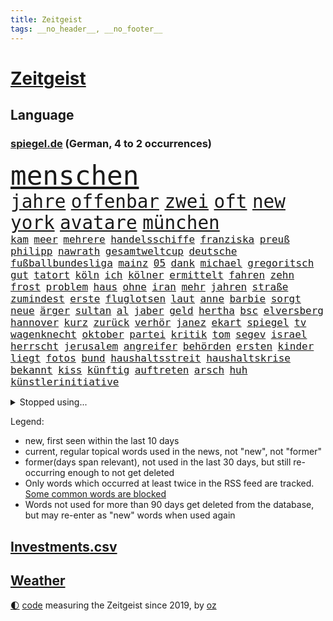 ```yaml
---
title: Zeitgeist
tags: __no_header__, __no_footer__
---
```


# [Zeitgeist](https://oliz.io/zeitgeist/)

## Language

<h3><a href="https://www.spiegel.de" target="_blank">spiegel.de</a> (German, 4 to 2 occurrences)</h3>
<p style="font-family:monospace">
<span style="font-size:32pt"><a href="news_links.html#menschen" class="current">menschen</a></span>
<br>
<span style="font-size:22pt"><a href="news_links.html#jahre" class="current">jahre</a></span>
<span style="font-size:22pt"><a href="news_links.html#offenbar" class="current">offenbar</a></span>
<span style="font-size:22pt"><a href="news_links.html#zwei" class="current">zwei</a></span>
<span style="font-size:22pt"><a href="news_links.html#oft" class="current">oft</a></span>
<span style="font-size:22pt"><a href="news_links.html#new" class="current">new</a></span>
<span style="font-size:22pt"><a href="news_links.html#york" class="current">york</a></span>
<span style="font-size:22pt"><a href="news_links.html#avatare" class="new">avatare</a></span>
<span style="font-size:22pt"><a href="news_links.html#münchen" class="current">münchen</a></span>
<br>
<span style="font-size:12pt"><a href="news_links.html#kam" class="current">kam</a></span>
<span style="font-size:12pt"><a href="news_links.html#meer" class="current">meer</a></span>
<span style="font-size:12pt"><a href="news_links.html#mehrere" class="current">mehrere</a></span>
<span style="font-size:12pt"><a href="news_links.html#handelsschiffe" class="new">handelsschiffe</a></span>
<span style="font-size:12pt"><a href="news_links.html#franziska" class="current">franziska</a></span>
<span style="font-size:12pt"><a href="news_links.html#preuß" class="new">preuß</a></span>
<span style="font-size:12pt"><a href="news_links.html#philipp" class="current">philipp</a></span>
<span style="font-size:12pt"><a href="news_links.html#nawrath" class="new">nawrath</a></span>
<span style="font-size:12pt"><a href="news_links.html#gesamtweltcup" class="new">gesamtweltcup</a></span>
<span style="font-size:12pt"><a href="news_links.html#deutsche" class="current">deutsche</a></span>
<span style="font-size:12pt"><a href="news_links.html#fußballbundesliga" class="current">fußballbundesliga</a></span>
<span style="font-size:12pt"><a href="news_links.html#mainz" class="current">mainz</a></span>
<span style="font-size:12pt"><a href="news_links.html#05" class="current">05</a></span>
<span style="font-size:12pt"><a href="news_links.html#dank" class="current">dank</a></span>
<span style="font-size:12pt"><a href="news_links.html#michael" class="current">michael</a></span>
<span style="font-size:12pt"><a href="news_links.html#gregoritsch" class="new">gregoritsch</a></span>
<span style="font-size:12pt"><a href="news_links.html#gut" class="current">gut</a></span>
<span style="font-size:12pt"><a href="news_links.html#tatort" class="current">tatort</a></span>
<span style="font-size:12pt"><a href="news_links.html#köln" class="current">köln</a></span>
<span style="font-size:12pt"><a href="news_links.html#ich" class="current">ich</a></span>
<span style="font-size:12pt"><a href="news_links.html#kölner" class="current">kölner</a></span>
<span style="font-size:12pt"><a href="news_links.html#ermittelt" class="current">ermittelt</a></span>
<span style="font-size:12pt"><a href="news_links.html#fahren" class="current">fahren</a></span>
<span style="font-size:12pt"><a href="news_links.html#zehn" class="current">zehn</a></span>
<span style="font-size:12pt"><a href="news_links.html#frost" class="current">frost</a></span>
<span style="font-size:12pt"><a href="news_links.html#problem" class="current">problem</a></span>
<span style="font-size:12pt"><a href="news_links.html#haus" class="current">haus</a></span>
<span style="font-size:12pt"><a href="news_links.html#ohne" class="current">ohne</a></span>
<span style="font-size:12pt"><a href="news_links.html#iran" class="current">iran</a></span>
<span style="font-size:12pt"><a href="news_links.html#mehr" class="current">mehr</a></span>
<span style="font-size:12pt"><a href="news_links.html#jahren" class="current">jahren</a></span>
<span style="font-size:12pt"><a href="news_links.html#straße" class="current">straße</a></span>
<span style="font-size:12pt"><a href="news_links.html#zumindest" class="current">zumindest</a></span>
<span style="font-size:12pt"><a href="news_links.html#erste" class="current">erste</a></span>
<span style="font-size:12pt"><a href="news_links.html#fluglotsen" class="new">fluglotsen</a></span>
<span style="font-size:12pt"><a href="news_links.html#laut" class="current">laut</a></span>
<span style="font-size:12pt"><a href="news_links.html#anne" class="current">anne</a></span>
<span style="font-size:12pt"><a href="news_links.html#barbie" class="current">barbie</a></span>
<span style="font-size:12pt"><a href="news_links.html#sorgt" class="current">sorgt</a></span>
<span style="font-size:12pt"><a href="news_links.html#neue" class="current">neue</a></span>
<span style="font-size:12pt"><a href="news_links.html#ärger" class="current">ärger</a></span>
<span style="font-size:12pt"><a href="news_links.html#sultan" class="new">sultan</a></span>
<span style="font-size:12pt"><a href="news_links.html#al" class="current">al</a></span>
<span style="font-size:12pt"><a href="news_links.html#jaber" class="new">jaber</a></span>
<span style="font-size:12pt"><a href="news_links.html#geld" class="current">geld</a></span>
<span style="font-size:12pt"><a href="news_links.html#hertha" class="current">hertha</a></span>
<span style="font-size:12pt"><a href="news_links.html#bsc" class="current">bsc</a></span>
<span style="font-size:12pt"><a href="news_links.html#elversberg" class="current">elversberg</a></span>
<span style="font-size:12pt"><a href="news_links.html#hannover" class="current">hannover</a></span>
<span style="font-size:12pt"><a href="news_links.html#kurz" class="current">kurz</a></span>
<span style="font-size:12pt"><a href="news_links.html#zurück" class="current">zurück</a></span>
<span style="font-size:12pt"><a href="news_links.html#verhör" class="current">verhör</a></span>
<span style="font-size:12pt"><a href="news_links.html#janez" class="new">janez</a></span>
<span style="font-size:12pt"><a href="news_links.html#ekart" class="new">ekart</a></span>
<span style="font-size:12pt"><a href="news_links.html#spiegel" class="current">spiegel</a></span>
<span style="font-size:12pt"><a href="news_links.html#tv" class="current">tv</a></span>
<span style="font-size:12pt"><a href="news_links.html#wagenknecht" class="current">wagenknecht</a></span>
<span style="font-size:12pt"><a href="news_links.html#oktober" class="current">oktober</a></span>
<span style="font-size:12pt"><a href="news_links.html#partei" class="current">partei</a></span>
<span style="font-size:12pt"><a href="news_links.html#kritik" class="current">kritik</a></span>
<span style="font-size:12pt"><a href="news_links.html#tom" class="current">tom</a></span>
<span style="font-size:12pt"><a href="news_links.html#segev" class="new">segev</a></span>
<span style="font-size:12pt"><a href="news_links.html#israel" class="current">israel</a></span>
<span style="font-size:12pt"><a href="news_links.html#herrscht" class="current">herrscht</a></span>
<span style="font-size:12pt"><a href="news_links.html#jerusalem" class="current">jerusalem</a></span>
<span style="font-size:12pt"><a href="news_links.html#angreifer" class="current">angreifer</a></span>
<span style="font-size:12pt"><a href="news_links.html#behörden" class="current">behörden</a></span>
<span style="font-size:12pt"><a href="news_links.html#ersten" class="current">ersten</a></span>
<span style="font-size:12pt"><a href="news_links.html#kinder" class="current">kinder</a></span>
<span style="font-size:12pt"><a href="news_links.html#liegt" class="current">liegt</a></span>
<span style="font-size:12pt"><a href="news_links.html#fotos" class="current">fotos</a></span>
<span style="font-size:12pt"><a href="news_links.html#bund" class="current">bund</a></span>
<span style="font-size:12pt"><a href="news_links.html#haushaltsstreit" class="current">haushaltsstreit</a></span>
<span style="font-size:12pt"><a href="news_links.html#haushaltskrise" class="current">haushaltskrise</a></span>
<span style="font-size:12pt"><a href="news_links.html#bekannt" class="current">bekannt</a></span>
<span style="font-size:12pt"><a href="news_links.html#kiss" class="new">kiss</a></span>
<span style="font-size:12pt"><a href="news_links.html#künftig" class="current">künftig</a></span>
<span style="font-size:12pt"><a href="news_links.html#auftreten" class="current">auftreten</a></span>
<span style="font-size:12pt"><a href="news_links.html#arsch" class="new">arsch</a></span>
<span style="font-size:12pt"><a href="news_links.html#huh" class="new">huh</a></span>
<span style="font-size:12pt"><a href="news_links.html#künstlerinitiative" class="new">künstlerinitiative</a></span>
</p>
<details>
<summary>Stopped using...</summary>
<p class="former" style="font-size:12pt">
arm(1138) großer(1137) müssten(1137) verschiedene(1137) diktator(1136) führerschein(1136) rest(1136) stecken(1136) aktien(1135) depressionen(1135) halle(1135) höher(1135) schatten(1135) schildert(1135) ankündigung(1134) ard(1134) erscheinen(1134) tests(1134) 400(1133) belarus(1133) positiv(1133) schrieb(1133) strengere(1133) gegenseitig(1132) reihe(1132) bisherige(1131) endet(1131) ermitteln(1131) geschichten(1131) messi(1131) trauer(1131) tödliche(1131) beenden(1130) belasten(1130) hört(1130) lobt(1130) persönliche(1130) spott(1130) standort(1130) tweet(1130) täglich(1130) verheerenden(1130) 24(1129) coronakrise(1129) fielen(1129) finanziell(1129) hubschrauber(1129) jagd(1129) vorzeitig(1129) christoph(1128) coronavirus(1128) ifoinstitut(1128) reden(1128) umsatz(1128) erteilt(1127) united(1127) verabschiedet(1127) einstieg(1126) enthüllt(1126) wählen(1126) 2017(1125) belgien(1125) illegalen(1125) missbrauch(1125) amerika(1124) crash(1124) sprecher(1124) wohnhaus(1124) einreisen(1123) geflogen(1123) verbände(1123) virus(1123) volksrepublik(1123) infektion(1122) streng(1122) vorgeworfen(1122) online(1121) produzieren(1121) schwierige(1121) europäer(1120) gering(1120) geschäftsführer(1120) patient(1120) rassistischen(1120) stärke(1120) stück(1120) 600(1119) claudia(1119) distanziert(1118) einsetzen(1118) hotels(1118) wochenlang(1118) inszeniert(1116) schaffte(1113) spenden(1113) juristisch(1112) gesamten(1111) eingeleitet(1110) umgeht(1110) bäume(1109) frisch(1109) harten(1109) schrecken(1108) treiben(1108) hängen(1107) warm(1107) gelingen(1106) produkte(1106) uni(1106) vorgänger(1106) gemeinsames(1105) größere(1105) orten(1105) schneider(1105) abstieg(1104) profis(1103) karten(1102) papier(1100) nasa(1099) abhängig(1097) provoziert(1095) app(1094) günther(1091) smartphones(1091) erhebliche(1085) ursprünglich(1084) entspannt(1081) offener(1076) rache(1069) mallorca(1033) expräsidenten(1004) bekannter(1003) zusammenbruch(997) josef(993) wolken(992) orte(968) strebt(968) enthalten(946) gewalttat(940) akzeptieren(899) sergej(865) norwegische(859) zugestimmt(851) beeinträchtigt(833) erfolglos(833) kollision(827) exil(819) nachspielzeit(818) erkrankte(814) erhofft(811) energiepreise(810) stehlen(809) machtübernahme(808) liebsten(807) king(806) zeitungsbericht(804) angestellten(798) versetzt(779) kunstwerke(770) erleben(763) beider(759) regierungschefin(756) magazin(751) benutzt(750) geheimdienste(749) 74(746) ostdeutschland(742) roth(742) beliebt(738) gestört(738) verteidiger(738) meta(721) gesteckt(720) stephen(719) zufall(713) außenministerium(710) emotional(710) verteuert(703) ärztin(703) ruhrgebiet(698) buschmann(695) waffenlieferungen(688) erschwert(685) klara(685) menschenrechtler(683) match(677) überwachung(671) heißen(648) einheiten(646) 62(643) verspätungen(633) abgeschafft(632) stammen(629) vorab(624) sanktioniert(614) hochschule(611) unsicher(610) eindrücke(608) riskant(605) flüchten(604) söhne(603) finnische(600) besetzten(596) organisierte(596) spart(596) ansturm(589) überlebenden(583) ufer(574) schlamm(561) umstände(561) verärgert(559) falscher(554) harter(551) trocken(548) luisa(546) weltverband(543) 79(541) kenia(539) lngterminal(538) belegt(534) dürre(531) konkurrenten(531) ernannt(528) yorks(527) verhaftung(526) anwältin(525) youtube(525) misshandelt(519) gegenwart(511) wohnmobil(511) republikanern(509) erobern(507) 16jähriger(505) jemals(505) krebserkrankung(505) bekämpft(504) sehe(504) wozu(504) 81(499) entschuldigen(497) extra(492) batterien(490) schwächelt(489) folgten(488) träume(482) chinesen(480) neubauer(479) umweltschützer(475) regensburg(469) pleiten(465) auszusetzen(463) importiert(463) okay(459) wütet(459) studentin(457) elefanten(448) atomkraftwerk(447) richtete(445) schmuck(442) antarktis(440) dunkle(433) kriminalität(429) stemmen(427) machtmissbrauch(426) senioren(423) abzug(418) laufende(418) hessischen(416) symbole(411) bestimmen(410) lionel(410) staatsmedien(410) klimaaktivistin(409) urteilt(404) sauber(402) tunesien(401) festgehalten(393) desinformation(389) mama(389) passagieren(389) absolviert(388) autorinnen(383) überzeugte(380) beworfen(377) general(377) einheimische(376) psychisch(376) westküste(376) nächtlichen(372) milliardenverlust(371) beschert(368) geheim(365) inhalten(365) 500000(362) kampfjets(360) gekostet(352) technologien(350) durcheinander(349) häufen(348) verlorenen(348) sound(347) jong(346) kritikern(346) pence(346) un(346) amtsgericht(345) anscheinend(344) gelsenkirchen(342) gekündigt(340) verarbeiten(339) trauern(338) naturschützer(337) unmöglich(337) beheben(334) belgier(334) manipulierte(334) regierende(332) reformieren(331) exportieren(330) tourismus(329) aufgelöst(328) mittelpunkt(325) kulturstaatsministerin(324) pokal(322) unicef(321) besonderer(319) rüstet(317) nizza(316) öffentlichkeitswirksam(314) auflage(313) bußgeld(313) umzug(313) fassen(309) googles(309) sachsens(309) umstrittener(309) spezialkräfte(308) c(305) plätzen(303) fortan(298) miete(297) erhalt(294) nähert(294) veröffentlichten(294) verbrennt(293) bauministerin(288) geywitz(288) späten(288) vorstandschef(288) freiwillige(287) heran(286) juristischen(286) filmen(285) vermeintlicher(285) schleswigholsteins(284) theoretisch(282) zögern(282) bildet(281) günstigen(279) antike(277) kennzeichnung(276) verschwundenen(276) usmedien(273) nordirland(272) vergiftet(271) uhren(269) befreiungsschlag(266) grafiken(266) merklich(266) spiegelcartoonisten(266) potenzial(265) außergewöhnlich(264) kaufte(264) unterbrechung(263) aktualisiert(262) kaiser(262) leichtathletik(261) etappensieg(260) ausgewiesen(259) profifußballer(257) aufträge(256) reichelt(256) rezension(256) historisch(255) verstoß(255) wänden(255) aldi(253) konzernen(253) zurückgeben(253) zyklon(252) #metoo(249) fakten(249) verstand(249) wirtschaftsleistung(249) ertrunken(248) milliardenschwere(248) rügen(247) verstärken(246) unweit(245) protestaktion(244) zeug(244) parks(243) dringen(239) trainerin(239) gen(238) bestreiten(236) slowakei(236) kümmert(235) schauspielers(235) wüst(235) solidarisch(234) hakenkreuze(231) schleuser(231) kader(230) li(230) bauindustrie(229) bewährung(229) konkurrent(229) sommerspielen(229) kommandeur(228) gefangen(227) kostenlosen(226) pool(225) tropensturm(225) begeisterung(223) robin(222) boomt(221) dringt(221) unrealistisch(221) unseres(221) brown(220) technischer(220) 13jährige(219) adhs(219) breite(219) halbiert(219) national(219) reuß(219) alexandria(218) amtsinhaber(214) wette(214) bangt(211) umsetzbar(210) genutzte(209) matt(209) chaotisch(207) staatsschutz(207) fifapräsident(206) überlegungen(206) alltags(205) artenvielfalt(205) ermutigt(205) zusammenhängen(205) exkanzler(204) christen(203) grundlage(203) honig(203) gekappt(200) erneuern(199) kern(199) heizungsgesetz(194) gouverneurin(193) mantel(193) starlink(193) yoga(193) gästen(192) 26jährige(191) angemessene(190) organisiert(190) look(189) südkoreas(189) kretschmer(188) berühmtesten(187) accessoire(186) gelernt(186) reynolds(186) evakuierungen(184) pérez(184) sergio(184) gegnern(182) institute(182) drogenhandel(180) fertig(180) protestierten(180) schiefgehen(180) beauftragt(179) eingeliefert(179) filmbranche(179) raisi(179) blamiert(176) costner(176) schockiert(176) strafverfolger(176) wutrede(176) brutalen(174) gewahrsam(174) wählern(174) bestritten(172) wettert(172) friedhof(171) zoff(171) ausrichten(170) bitter(170) 11000(169) co₂emissionen(168) website(168) abgenommen(166) geopfert(166) rekrutiert(166) nachbessern(165) ford(164) kaputte(164) morgens(164) verurteilen(164) würdigte(164) kurzer(163) unterschätzen(163) geheimdiensten(162) interessenten(162) babyboomer(160) stadtwerke(160) strafzettel(159) ausgeht(158) spahn(158) zurückbekommen(158) abschlusserklärung(157) wortwahl(157) grandios(156) mysteriöse(155) verschwendung(155) verzweifelte(155) auswärtigen(154) falschaussage(154) stock(153) einzigen(152) unbemerkt(152) liter(149) fahrscheine(148) fotovoltaik(148) abholzung(147) errichtet(147) gündoğan(147) i̇lkay(147) malibu(147) oldenburg(147) argentinische(146) begründete(145) rampenlicht(145) preiserhöhung(143) vereinfachen(143) energieverbrauch(142) verschärften(142) iris(141) reparaturen(141) sexismus(141) anfragen(140) krönt(140) plakaten(140) wohlauf(138) anrichten(137) rekordmann(137) schwimmer(136) weltranglistenerste(136) aiwanger(135) havarierten(135) erweist(134) ganzer(134) schoigu(134) neuschwanstein(133) absicherung(132) autoherstellern(132) millionenschweren(132) analysieren(130) aufzunehmen(130) populistischer(130) rekonstruiert(130) antisemitismusbeauftragter(129) selbstbewusst(129) zwangsarbeit(129) kylie(128) reserven(128) travis(128) vielfalt(128) xiii(128) afdpolitiker(127) clans(126) spiegelgespräch(126) unterbunden(125) dfbfußballerinnen(124) marokko(124) dumme(123) postbank(123) 1972(122) bildungsweg(122) robust(122) wegbegleiter(122) norddeutschland(121) friedensgipfel(120) politikerinnen(120) potenzieller(119) verkaufte(119) ausgehandelt(118) klassische(118) metropole(118) sainz(118) surfen(118) unzählige(118) öffentliches(118) dagestan(117) thrones(117) abgelaufen(116) zeitgleich(116) brutaler(115) mietpreise(115) iw(114) moderieren(114) kürzung(113) spontan(113) zeitungsinterview(113) geschieht(112) gewählte(112) reichsbürgergruppe(112) sven(112) unterschiedlicher(112) bemerkenswerten(111) festspielen(110) geheimer(110) kelly(110) sinnlos(110) exxon(109) sabotage(109) schutzmacht(109) übergangsweise(109) hochgefahren(108) geleistet(107) profitabel(107) unterhalt(107) entspannen(106) kittel(106) staatshilfen(106) beck(105) elektrogeräte(105) erpresst(105) erschien(105) supermärkten(105) fragte(104) strafbefehl(104) ölpreise(103) salzburger(102) trainers(102) visa(102) elternhaus(101) schmerzhaften(101) ablesen(100) grünheide(100) abgeschnitten(99) komplizierte(99) vize(99) gefährliches(98) geplatzte(97) geprüft(97) hotspots(97) toren(97) usfernsehen(97) verendet(97) wandte(97) reis(96) durchzusetzen(95) faktor(95) gebürtige(95) zensiert(94) uber(93) algerien(92) aufwendigen(92) baubranche(92) energieversorgung(92) fastfoodkette(92) innere(92) versicherungen(92) einflussreichsten(91) francis(91) geister(91) interessant(91) spaziergang(91) südsee(91) vanuatu(91) franken(90) giambruno(90) kimberly(90) konjunkturflaute(90) tagesthemen(90) umweltkatastrophe(90) dribblings(89) populär(89) rinder(89) cte(88) eurozone(88) frachtschiffe(88) gehirnkrankheit(88) gregor(88) gysi(88) hardliner(88) horizont(88) sprachen(88) weimarer(88) matsch(87) sperre(87) geheimdienstchef(86) geschäftsleute(86) sportpsychologe(86) ticketpreise(86) vorhersagen(86) xabi(86) überqueren(86) beherbergt(85) clooney(85) dienstwaffe(85) digitalministerium(85) friedensformel(85) gestiegenen(85) mitverschwörer(85) eklatante(84) gegentor(84) nordisk(84) novo(84) eckart(83) fahnen(83) fußballweltverband(83) hirschhausen(83) nordkoreas(83) platzverweise(83) weiterregieren(83) akzeptanz(82) allgäuer(82) autokratie(82) bergauf(82) brandsaison(82) lotterie(82) lotto(82) makeup(82) straßenblockade(82) unterhält(82) verbrannten(82) cduvize(81) obdachlosen(81) rassismusvorwürfe(81) angesehen(80) flüchtete(80) flüsse(80) fußgänger(80) kräften(80) milliardäre(80) relativieren(80) schwäbische(80) schwänzen(80) abschießen(79) drahtzieher(79) fight(79) plage(79) rekordtief(79) traumatisierten(79) traumhaften(79) zusammengebrochen(79) minderjährigen(78) nachsehen(78) stützte(78) ansage(77) klimabewegung(77) passau(77) sicherheitsorgane(77) motors(76) notfalls(76) verübt(76) 1989(75) alphabet(75) crazy(75) generalmajor(75) nägel(75) päppeln(75) sozialleistungsbetrug(75) stieß(75) unterkunft(75) bestaunen(74) jusos(74) schöne(74) techkonzern(74) abschieberegeln(73) anfänger(73) einstecken(73) erweiterung(73) haftantritt(73) nowitzki(73) pannenflieger(73) thiel(73) wanken(73) isolierte(72) nina(72) rassismuseklat(72) taiwanische(72) abhalten(71) errungen(71) herein(71) kollabierte(71) schroeder(71) wohnungsnot(71) 1978(70) accounts(70) dunkel(70) existieren(70) gesendet(70) saisonpleite(70) sperrte(70) umgehend(70) usbotschaft(70) entgeht(69) guido(69) hassbotschaften(69) politikwissenschaftlerin(69) versorgungslage(69) werkstätten(69) ausgeweitet(68) brot(68) heilbronn(68) isar(68) küchenmesser(68) sarina(68) schlechtesten(68) selbstüberschätzung(68) senkung(68) slowakische(68) stacheldraht(68) zurecht(68) buschfeuer(67) erkenne(67) gewinner(67) landtagsabgeordnete(67) literaturbetrieb(67) malta(67) neffen(67) selbstbild(67) spears'(67) suv(67) weltbesten(67) lateinamerikas(66) tempolimit(66) trinken(66) komplettes(65) populäre(65) quadratkilometer(65) rückenschmerzen(65) strafrechtliche(65) 83jährige(64) atomwaffentests(64) ernährt(64) sofortigen(64) amtsmissbrauch(63) baustopp(63) erschlagen(63) halep(63) sammer(63) simona(63) ungefragt(63) wissenschaftliche(63) wochenarbeitszeit(63) block(62) bundesligaprofi(62) eladly(62) fagr(62) herkunftsländer(61) ifoindex(61) intakte(61) kluge(61) mehren(61) oleksandr(61) schwergewichtsweltmeister(61) abspaltung(60) strauß(60) demoliert(59) luftschläge(59) scheiben(59) exzesse(58) flugblattaffäre(58) grünem(58) manchem(58) maps(58) nachrichtensender(58) 56jährigen(57) extremist(57) glänzte(57) redaktionen(57) wildschweine(57) aperol(56) halloween(56) lys(56) lünen(56) nordspanien(56) südafrikanischen(56) abgeschreckt(55) amateure(55) gesundheitsnotstand(55) istanbuler(55) kernkraftwerke(55) kolonialgebiet(55) lola(55) rückbau(55) tansania(55) deutschostafrika(54) kolonialzeit(54) kolonie(54) kz(54) milliardärin(54) nazivergleich(54) steuererklärung(54) studentinnen(54) süßigkeiten(54) umsetzt(54) überraschungen(54) hessenwahl(53) malers(53) saniert(53) ei(52) wehrte(52) übertriebene(52) aufzuklären(51) einstand(51) formulierung(51) getöteter(51) memmingen(51) richtern(51) römische(51) antarktischer(50) cohen(50) fehlerhafte(50) gerald(50) organisatoren(50) sexualisierten(50) solidarisierten(50) solidaritätsbekundungen(50) aaron(49) basketballsuperstar(49) freitagnachmittag(49) hafencity(49) krimineller(49) letztem(49) lobes(49) steuerung(49) streitthema(49) bundesvorstand(48) gegebenenfalls(48) gesünder(48) heusgen(48) hitzigen(48) import(48) mamas(48) music(48) mörderische(48) regierungschefs(48) schockt(48) sicherheitskonferenz(48) chevron(47) gestiegener(47) kurzfilm(47) milliardenhilfen(47) rettig(47) verdrängt(47) daneben(46) helge(46) kemmerich(46) stellantis(46) alaskas(45) glaubwürdigkeit(45) neuanfang(45) tatverdächtiger(45) trübe(45) weltweites(45) ägyptens(45) ocasiocortez(44) repräsentantenhauses(44) zuzug(44) bedauern(43) qualifizieren(43) bayernafd(42) hilfsgütern(42) raumstation(42) regimes(42) sechsjähriger(42) unbarmherzigen(42) usbc(42) auslösen(41) himmelsspektakel(41) impfungen(41) paraderolle(41) abholung(40) besprüht(40) mccartney(40) quatsch(40) raketeneinschlag(40) zugesagt(40) drüber(39) gehindert(39) jessy(39) männerfreundschaft(39) unovollversammlung(39) wellmer(39) abgemeldet(38) geschaffen(38) haustür(38) industrieverband(38) knaus(38) olympiaqualifikation(38) schätze(38) spdinnenministerin(38) 22jährige(37) arnold(37) deutschlandpakt(37) führerscheinregeln(37) regelungen(37) 2004(36) a81(36) einseitig(36) fatale(36) großoffensive(36) kampfhandlungen(36) kelce(36) nikol(36) paschinjan(36) tieferen(36) unterboten(36) bistum(35) ewig(35) irreführende(35) nichtstun(35) strafprozess(35) westeuropa(35) immobilienkauf(34) intern(34) knüpfen(34) kochbuch(34) priesters(34) fico(33) fünfzigerjahre(33) umzugehen(33) asylsuchenden(32) exsoldat(32) sonntagsfrage(32) verwendens(32) dfbtrainerin(31) echter(31) erschießen(31) ftx(31) fähigkeiten(31) geflutet(31) meldeten(31) sechsjährigen(31) wirkten(31) abschottung(30) fiktiven(30) gerast(30) portugiesische(30) schuster(30) sprengen(30) willkommen(30) asylkurs(29) bangladesch(29) erfindung(29) hilflos(29) kriegen(29) solarindustrie(29) evo(28) galatasaray(28) glimpflich(28) mars(28) nordengland(28) robinhoodbaum(28) schweiger(28) til(28) vertrauensverlust(28) akademie(27) roma(27) sinti(27) teslafabrik(27) usangaben(27) versuchtem(27) wilde(27) zank(27) kigenerierte(26) ticketbuchung(26) wettbewerbshüter(26) 37jähriger(25) 66(25) bevorzugt(25) exbildchefredakteur(25) financial(25) fühlten(25) fünfprozenthürde(25) augsburger(24) bodenoffensive(24) erkenntnissen(24) yoni(24) children(23) jenner(23) podcasts(23) save(23) arbeitsstunden(22) grundsteuer(22) umfassenden(22) unternehmerin(22) eugipfel(21) gegenwehr(21) hamasangreifer(21) louk(21) oswald(21) raketenangriffe(21) reiselust(21) shani(21) siebte(21) transplantation(21) white(21) friert(20) schwarzarbeit(20) sophia(20) unfähigkeit(20) morgengrauen(19) passantin(19) prosor(19) wagt(19) abschneiden(18) bo(18) bundesligapartie(18) dick(18) ex(18) integrationsbeauftragte(18) koalitionsvertrag(18) kult(18) milde(18) moralische(18) natürliches(18) neuköllner(18) neunmal(18) precht(18) regierungsbeteiligung(18) sturmflut(18) borrell(17) exchef(17) gehofft(17) reutersjournalist(17) terrorwarnstufe(17) videospielen(17) zuschauern(17) bodentruppen(16) eigenschaften(16) emirat(16) fdpminister(16) hamasangriffe(16) nordwesten(16) vertrieben(16) votierten(16) 14000(15) angreifern(15) eure(15) fortlaufend(15) gekippt(15) geschockt(15) katastrophale(15) niedrigsten(15) riefen(15) sexy(15) visualisierungen(15) abo(14) arye(14) befrieden(14) biber(14) bombendrohungen(14) erreger(14) generalstaatsanwältin(14) nahrungsmittel(14) premiumabo(14) schürt(14) shalicar(14) sofia(14) strafmaßnahmen(14) werbespots(14) wild(14) attraktiver(13) drittem(13) enthält(13) hamaschef(13) ingo(13) katars(13) notbremsung(13) ostküste(13) schwört(13) zeitumstellung(13) emir(12) klug(12) ostseesturmflut(12) positioniert(12) resultierenden(12) 90000(11) bekanntester(11) inspiration(11) israelischlibanesischer(11) luftangriff(11) schockzustand(11) verkleiden(11)
</p>
</details>
<p>Legend:
<ul>
<li><span class="new">new</span>, first seen within the last 10 days</li>
<li><span class="current">current</span>, regular topical words used in the news, not "new", not "former"</li>
<li><span class="former">former(days span relevant)</span>, not used in the last 30 days, but still re-occurring enough to not get deleted</li>
<li>Only words which occurred at least twice in the RSS feed are tracked. <a href="language/filters.py">Some common words are blocked</a></li>
<li>Words not used for more than 90 days get deleted from the database, but may re-enter as "new" words when used again</li>
</ul>
</p>

## [Investments](investments.html)[.csv](investments.csv)

## [Weather](weather.html)

<footer>
<a href="javascript:toggleTheme()" class="nav">🌓</a>
<a href="https://github.com/ooz/zeitgeist">code</a> measuring the Zeitgeist since 2019, by <a href="https://oliz.io">oz</a>
</footer>
